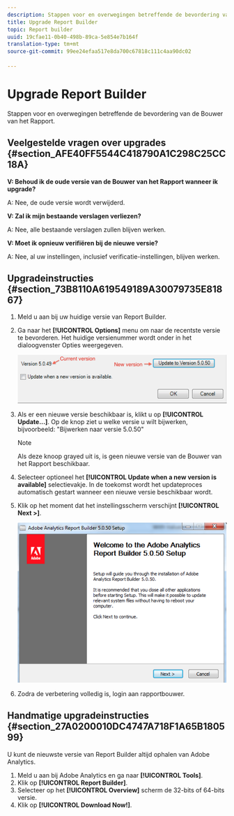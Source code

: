 ```yaml
---
description: Stappen voor en overwegingen betreffende de bevordering van de Bouwer van het Rapport.
title: Upgrade Report Builder
topic: Report builder
uuid: 19cfae11-0b40-498b-89ca-5e854e7b164f
translation-type: tm+mt
source-git-commit: 99ee24efaa517e8da700c67818c111c4aa90dc02

---
```



# Upgrade Report Builder

Stappen voor en overwegingen betreffende de bevordering van de Bouwer van het Rapport.

## Veelgestelde vragen over upgrades {#section_AFE40FF5544C418790A1C298C25CC18A}

**V: Behoud ik de oude versie van de Bouwer van het Rapport wanneer ik upgrade?**

A: Nee, de oude versie wordt verwijderd.

**V: Zal ik mijn bestaande verslagen verliezen?**

A: Nee, alle bestaande verslagen zullen blijven werken.

**V: Moet ik opnieuw verifiëren bij de nieuwe versie?**

A: Nee, al uw instellingen, inclusief verificatie-instellingen, blijven werken.

## Upgradeinstructies {#section_73B8110A619549189A30079735E81867}

1. Meld u aan bij uw huidige versie van Report Builder.
1. Ga naar het **[!UICONTROL Options]** menu om naar de recentste versie te bevorderen. Het huidige versienummer wordt onder in het dialoogvenster Opties weergegeven.

   ![](assets/upgrade.png)

1. Als er een nieuwe versie beschikbaar is, klikt u op **[!UICONTROL Update...]**. Op de knop ziet u welke versie u wilt bijwerken, bijvoorbeeld: &quot;Bijwerken naar versie 5.0.50&quot;

   >[!NOTE]
   >
   >Als deze knoop grayed uit is, is geen nieuwe versie van de Bouwer van het Rapport beschikbaar.

1. Selecteer optioneel het **[!UICONTROL Update when a new version is available]** selectievakje. In de toekomst wordt het updateproces automatisch gestart wanneer een nieuwe versie beschikbaar wordt.
1. Klik op het moment dat het instellingsscherm verschijnt **[!UICONTROL Next >]**.

   ![](assets/setup.png)

1. Zodra de verbetering volledig is, login aan rapportbouwer.

## Handmatige upgradeinstructies {#section_27A0200010DC4747A718F1A65B180599}

U kunt de nieuwste versie van Report Builder altijd ophalen van Adobe Analytics.

1. Meld u aan bij Adobe Analytics en ga naar **[!UICONTROL Tools]**.
1. Klik op **[!UICONTROL Report Builder]**.
1. Selecteer op het **[!UICONTROL Overview]** scherm de 32-bits of 64-bits versie.
1. Klik op **[!UICONTROL Download Now!]**.

